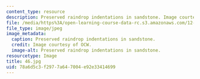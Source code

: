 ```yaml
---
content_type: resource
description: Preserved raindrop indentations in sandstone. Image courtesy of OCW.
file: /media/https%3A/open-learning-course-data-rc.s3.amazonaws.com/12-110-sedimentary-geology-fall-2004/78a6d5c3f2977a647004e92e33414699_46.jpg
file_type: image/jpeg
image_metadata:
  caption: Preserved raindrop indentations in sandstone.
  credit: Image courtesy of OCW.
  image-alt: Preserved raindrop indentations in sandstone.
resourcetype: Image
title: 46.jpg
uid: 78a6d5c3-f297-7a64-7004-e92e33414699
---
```

